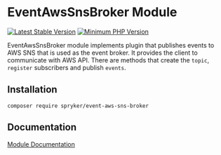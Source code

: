 # EventAwsSnsBroker Module
[![Latest Stable Version](https://poser.pugx.org/spryker/event-aws-sns-broker/v/stable.svg)](https://packagist.org/packages/spryker/event-aws-sns-broker)
[![Minimum PHP Version](https://img.shields.io/badge/php-%3E%3D%207.4-8892BF.svg)](https://php.net/)

EventAwsSnsBroker module implements plugin that publishes events to AWS SNS that is used as the event broker. It provides the client to communicate with AWS API. There are methods that create the `topic`, `register` subscribers and publish `events`.  

## Installation

```
composer require spryker/event-aws-sns-broker
```

## Documentation

[Module Documentation](https://academy.spryker.com/developing_with_spryker/module_guide/infrastructure/event-aws-sns-broker/event-aws-sns-broker.html)
